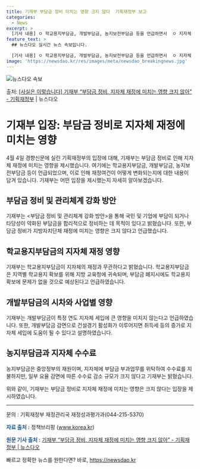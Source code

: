 ```yaml
---
title: 기재부 부담금 정비 미치는 영향 크지 않다  기획재정부 보고
categories:
  - News
excerpt: >
  [기사 내용] ㅇ 학교용지부담금, 개발부담금, 농지보전부담금 등을 언급하면서  ㅇ 지자체 귀속 부담금의 4분…
feature_text: >
  ## 뉴스다오 실시간 뉴스 속보입니다.

  [기사 내용] ㅇ 학교용지부담금, 개발부담금, 농지보전부담금 등을 언급하면서  ㅇ 지자체 귀속 부담금의 4분…
image: 'https://newsdao.kr/res/images/meta/newsdao_breakingnews.jpg'
---
```


![뉴스다오 속보](https://newsdao.kr/res/images/meta/newsdao_breakingnews.jpg)

<p>출처: <a href="https://newsdao.kr/3525" rel="dofollow">[사실은 이렇습니다] 기재부 “부담금 정비, 지자체 재정에 미치는 영향 크지 않아” - 기획재정부</a> | 뉴스다오</p>

<h1>기재부 입장: 부담금 정비로 지자체 재정에 미치는 영향</h1>

<p data-ke-size="size16">4월 4일 경향신문에 실린 기획재정부의 입장에 대해, 기재부는 부담금 정비로 인해 지자체 재정에 미치는 영향을 제시했습니다. 여기에는 학교용지부담금, 개발부담금, 농지보전부담금 등이 언급되었으며, 이로 인해 재정여건이 어떻게 변화되는지에 대한 내용이 담겨 있습니다. 기재부는 어떤 입장을 제시했는지 자세히 알아보겠습니다.</p>

<h2>부담금 정비 및 관리체계 강화 방안</h2>
<p data-ke-size="size16">기재부는 <부담금 정비 및 관리체계 강화 방안>을 통해 국민 및 기업에 부담이 되거나 타당성이 약화된 부담금을 합리적으로 정비하는 데 목적이 있다고 밝혔습니다. 또한, 부담금 정비가 지방자치단체 재정에 미치는 영향은 크지 않다고 언급했습니다.</p>

<h2>학교용지부담금의 지자체 재정 영향</h2>
<p data-ke-size="size16">기재부는 학교용지부담금이 지자체의 재정과 무관하다고 밝혔습니다. 학교용지부담금은 지역별 학교용지 확보를 위해 지방 교육청에 귀속되며, 부담금 폐지시에도 학교용지 확보에 문제가 없을 것으로 예상된다고 언급하였습니다.</p>

<h2>개발부담금의 시차와 사업별 영향</h2>
<p data-ke-size="size16">기재부는 개발부담금이 특정 연도 지자체 세입에 큰 영향을 미치지 않는다고 언급하였습니다. 또한, 개발부담금 감면으로 건설경기 활성화가 이루어지면 취득세 등의 증가로 지자체 세입에 도움이 될 수 있다고 설명하였습니다.</p>

<h2>농지부담금과 지자체 수수료</h2>
<p data-ke-size="size16">농지부담금은 중앙정부의 재원이며, 지자체에 부담금 부과업무를 위탁하여 수수료를 지불하지만, 일부 요율 감면에 따른 수수료 감소 규모가 크지 않다고 기재부는 밝혔습니다.</p>

<p data-ke-size="size16">위와 같이, 기재부는 부담금 정비로 지자체 재정에 미치는 영향은 크지 않다는 입장을 제시하였습니다.</p>

<hr data-ke-size="size16">

<p data-ke-size="size16">문의 : 기획재정부 재정관리국 재정성과평가과(044-215-5370)</p>

<p data-ke-size="size16"><b><span style="color: #1a5490;">자료 출처 :</span></b> 정책브리핑 (<a href="www.korea.kr">www.korea.kr</a>)</p>
<p data-ke-size="size16"><b><span style="color: #1a5490;">원문 기사 출처 :</span></b> <a href="https://newsdao.kr/3525">기재부 “부담금 정비, 지자체 재정에 미치는 영향 크지 않아” - 기획재정부 | 뉴스다오</a></p> 

빠르고 정확한 뉴스를 원한다면? 바로, <a href="https://newsdao.kr" rel="dofollow">https://newsdao.kr</a>


